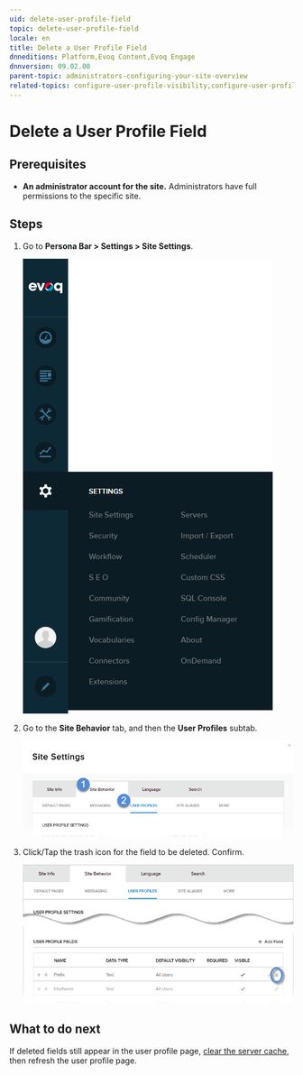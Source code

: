 ```yaml
---
uid: delete-user-profile-field
topic: delete-user-profile-field
locale: en
title: Delete a User Profile Field
dnneditions: Platform,Evoq Content,Evoq Engage
dnnversion: 09.02.00
parent-topic: administrators-configuring-your-site-overview
related-topics: configure-user-profile-visibility,configure-user-profile-vanity-url,add-user-profile-field,edit-user-profile-field,organize-user-profile-fields
---
```


# Delete a User Profile Field

## Prerequisites

*   **An administrator account for the site.** Administrators have full permissions to the specific site.

## Steps

1.  Go to **Persona Bar \> Settings \> Site Settings**.
    
    ![Persona Bar > Settings > Site Settings](/images/scr-pbar-host-Settings-E91.png)
    
2.  Go to the **Site Behavior** tab, and then the **User Profiles** subtab.
    
    ![Site Behavior > User Profiles](/images/scr-pbtabs-host-Settings-SiteSettings-SiteBehavior-UserProfiles-E90.png)
    
3.  Click/Tap the trash icon for the field to be deleted. Confirm.
    
      
    
    ![Site Settings > Site Behavior > User Profiles > User Profile Fields > Delete](/images/scr-SiteSettings-SiteBehavior-UserProfiles-UserProfileFields-Delete-E90.png)
    
      
    

## What to do next

If deleted fields still appear in the user profile page, [clear the server cache](xref:clear-cache), then refresh the user profile page.